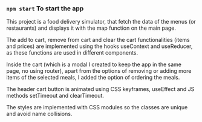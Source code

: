 ### `npm start` To start the app

This project is a food delivery simulator, that fetch the data of the menus (or restaurants) and displays it with the map function on the main page.

The add to cart, remove from cart and clear the cart functionalities (items and prices) are implemented using the hooks useContext and useReducer, as these functions are used in different components.

Inside the cart (which is a modal I created to keep the app in the same page, no using router), apart from the options of removing or adding more items of the selected meals, I added the option of ordering the meals.

The header cart button is animated using CSS keyframes, useEffect and JS methods setTimeout and clearTimeout.

The styles are implemented with CSS modules so the classes are unique and avoid name collisions.
